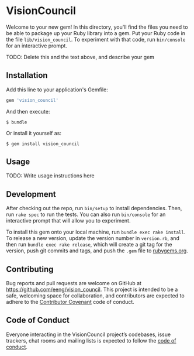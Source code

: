 # VisionCouncil

Welcome to your new gem! In this directory, you'll find the files you need to be able to package up your Ruby library into a gem. Put your Ruby code in the file `lib/vision_council`. To experiment with that code, run `bin/console` for an interactive prompt.

TODO: Delete this and the text above, and describe your gem

## Installation

Add this line to your application's Gemfile:

```ruby
gem 'vision_council'
```

And then execute:

    $ bundle

Or install it yourself as:

    $ gem install vision_council

## Usage

TODO: Write usage instructions here

## Development

After checking out the repo, run `bin/setup` to install dependencies. Then, run `rake spec` to run the tests. You can also run `bin/console` for an interactive prompt that will allow you to experiment.

To install this gem onto your local machine, run `bundle exec rake install`. To release a new version, update the version number in `version.rb`, and then run `bundle exec rake release`, which will create a git tag for the version, push git commits and tags, and push the `.gem` file to [rubygems.org](https://rubygems.org).

## Contributing

Bug reports and pull requests are welcome on GitHub at https://github.com/eeng/vision_council. This project is intended to be a safe, welcoming space for collaboration, and contributors are expected to adhere to the [Contributor Covenant](http://contributor-covenant.org) code of conduct.

## Code of Conduct

Everyone interacting in the VisionCouncil project’s codebases, issue trackers, chat rooms and mailing lists is expected to follow the [code of conduct](https://github.com/eeng/vision_council/blob/master/CODE_OF_CONDUCT.md).
